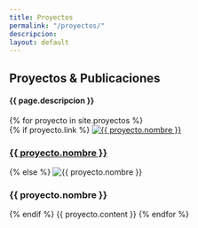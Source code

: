 ```yaml
---
title: Proyectos
permalink: "/proyectos/"
descripcion: 
layout: default
---
```


<section class="container" id="work">
  <div class="col-xs-10 col-xs-offset-1">
    <div class="row">
      <div class="col-xs-8">
        <h2 class="title">Proyectos & Publicaciones</h2>
        <h4>{{ page.descripcion }}</h4>
        <div class="line"></div>
      </div>
    </div>
    <div class="row">
      {% for proyecto in site.proyectos %}
      <div class="col-xs-10 col-sm-4 col-md-3 col-xs-offset-1">
        {% if proyecto.link %}
        <a href="{{ proyecto.link }}"><img class="img-responsive" src="{{ proyecto.imagen }}" alt="{{ proyecto.nombre }}"/></a>
        <h3><a href="{{ proyecto.link }}">{{ proyecto.nombre }}</a></h3>
        {% else %}
        <img class="img-responsive" src="{{ proyecto.imagen }}" alt="{{ proyecto.nombre }}"/>
        <h3>{{ proyecto.nombre }}</h3>
        {% endif %}
        {{ proyecto.content }}
      {% endfor %}
      </div>
    </div>
  </div>
</section>
